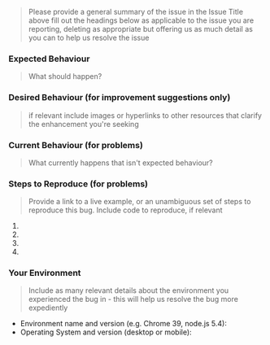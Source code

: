 > Please provide a general summary of the issue in the Issue Title above
> fill out the headings below as applicable to the issue you are reporting,
> deleting as appropriate but offering us as much detail as you can to help us resolve the issue

### Expected Behaviour
> What should happen?

### Desired Behaviour (for improvement suggestions only)
> if relevant include images or hyperlinks to other resources that clarify the enhancement you're seeking

### Current Behaviour (for problems)
> What currently happens that isn't expected behaviour?

### Steps to Reproduce (for problems)
> Provide a link to a live example, or an unambiguous set of steps to reproduce this bug. Include code to reproduce, if relevant
1.
2.
3.
4.

### Your Environment
> Include as many relevant details about the environment you experienced the bug in - this will help us resolve the bug more expediently
* Environment name and version (e.g. Chrome 39, node.js 5.4):
* Operating System and version (desktop or mobile):
